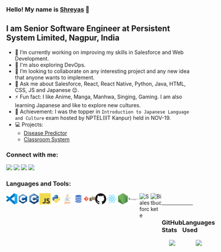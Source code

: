 ### Hello! My name is [Shreyas](https://shreyasbarve.github.io/) 👋

## I am Senior Software Engineer at Persistent System Limited, Nagpur, India

- 🔭 I’m currently working on improving my skills in Salesforce and Web Development.
- 🏫 I'm also exploring DevOps.
- 👯 I’m looking to collaborate on any interesting project and any new idea that anyone wants to implement.
- 💬 Ask me about Salesforce, React, React Native, Python, Java, HTML, CSS, JS and Japanese 😉.
- ⚡ Fun fact: I like Anime, Manga, Manhwa, Singing, Gaming. I am also learning Japanese and like to explore new cultures.
- 🥇 Achievement: I was the topper in `Introduction to Japanese Language and Culture` exam hosted by NPTEL(IIT Kanpur) held in NOV-19.
- 💻 Projects:
  - [Disease Predictor](https://diseasepredictor.netlify.app//)
  - [Classroom System](https://learnzillaedu.netlify.app/)

### Connect with me:

<a href="https://shreyasbarve.github.io/"><img src="https://img.shields.io/badge/WEBSITE-%230077B5.svg?&style=for-the-badge&color=blueviolet&logo=aiohttp&logoColor=white" height=30></a>
<a href="https://www.linkedin.com/in/shreyasbarve13"><img src="https://img.shields.io/badge/LINKEDIN-%230077B5.svg?&style=for-the-badge&color=blue&logo=linkedin&logoColor=white" height=30></a>
<a href="https://github.com/shreyasbarve"><img src="https://img.shields.io/badge/GITHUB-%230077B5.svg?&style=for-the-badge&color=black&logo=github&logoColor=white" height=30></a>
<a href="https://www.salesforce.com/trailblazer/shreyasbarve"><img src="https://img.shields.io/badge/TRAILHEAD-%230077B5.svg?&style=for-the-badge&color=blue&logo=Salesforce&logoColor=white" height=30></a>
<br />

### Languages and Tools:

<img align="left" alt="Visual Studio Code" width="30px" src="https://raw.githubusercontent.com/github/explore/80688e429a7d4ef2fca1e82350fe8e3517d3494d/topics/visual-studio-code/visual-studio-code.png" />
<img align="left" alt="C" width="30px" src="https://raw.githubusercontent.com/github/explore/80688e429a7d4ef2fca1e82350fe8e3517d3494d/topics/c/c.png" />
<img align="left" alt="C++" width="30px" src="https://raw.githubusercontent.com/github/explore/80688e429a7d4ef2fca1e82350fe8e3517d3494d/topics/cpp/cpp.png" />
<img align="left" alt="JavaScript" width="30px" src="https://raw.githubusercontent.com/github/explore/80688e429a7d4ef2fca1e82350fe8e3517d3494d/topics/javascript/javascript.png" />
<img align="left" alt="Python" width="30px" src="https://raw.githubusercontent.com/github/explore/80688e429a7d4ef2fca1e82350fe8e3517d3494d/topics/python/python.png" />
<img align="left" alt="Java" width="30px" src="https://raw.githubusercontent.com/github/explore/80688e429a7d4ef2fca1e82350fe8e3517d3494d/topics/java/java.png" />
<img align="left" alt="SQL" width="30px" src="https://raw.githubusercontent.com/github/explore/80688e429a7d4ef2fca1e82350fe8e3517d3494d/topics/sql/sql.png" />
<img align="left" alt="Git" width="30px" src="https://raw.githubusercontent.com/github/explore/80688e429a7d4ef2fca1e82350fe8e3517d3494d/topics/git/git.png" />
<img align="left" alt="Github" width="30px" src="https://raw.githubusercontent.com/github/explore/78df643247d429f6cc873026c0622819ad797942/topics/github/github.png" />
<img align="left" alt="React" width="30px" src="https://raw.githubusercontent.com/github/explore/80688e429a7d4ef2fca1e82350fe8e3517d3494d/topics/react/react.png" />
<img align="left" alt="NodeJS" width="30px" src="https://raw.githubusercontent.com/github/explore/80688e429a7d4ef2fca1e82350fe8e3517d3494d/topics/nodejs/nodejs.png" />
<img align="left" alt="Mongo DB" width="30px" src="https://raw.githubusercontent.com/github/explore/80688e429a7d4ef2fca1e82350fe8e3517d3494d/topics/mongodb/mongodb.png" />
<img align="left" alt="Salesforce" width="30px" src="https://avatars.githubusercontent.com/u/453694?s=200&v=4" />
<img align="left" alt="Bitbucket" width="30px" src="https://cdn4.iconfinder.com/data/icons/logos-and-brands/512/44_Bitbucket_logo_logos-512.png" />
<br />

---

<div style="display: flex; justify-content: space-evenly">
  <div style="display: flex; flex-direction: column; align-items: center">
    <h3>GitHub Stats</h3>
    <img src="https://github-readme-stats.vercel.app/api?username=shreyasbarve&show_icons=true&count_private=true&theme=github_dark" align="center"/>
  </div>

  <div style="display: flex; flex-direction: column; align-items: center">
    <h3>Languages Used</h3>
    <img src="https://github-readme-stats.vercel.app/api/top-langs/?username=shreyasbarve&theme=github_dark&layout=compact" align="center"/>
  </div>
</div>


